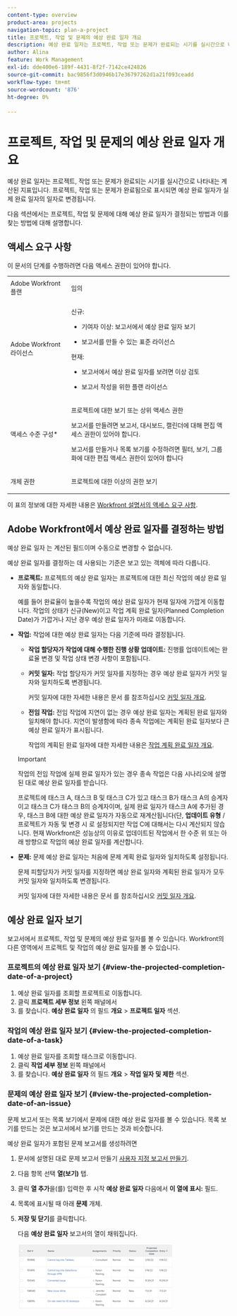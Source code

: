 ```yaml
---
content-type: overview
product-area: projects
navigation-topic: plan-a-project
title: 프로젝트, 작업 및 문제의 예상 완료 일자 개요
description: 예상 완료 일자는 프로젝트, 작업 또는 문제가 완료되는 시기를 실시간으로 나타내는 계산된 지표입니다. 프로젝트, 작업 또는 문제가 완료됨으로 표시되면 예상 완료 일자가 실제 완료 일자의 일자로 변경됩니다.
author: Alina
feature: Work Management
exl-id: dde400e6-189f-4431-8f2f-7142ce424826
source-git-commit: bac9856f3d0946b17e36797262d1a21f093ceadd
workflow-type: tm+mt
source-wordcount: '876'
ht-degree: 0%

---
```


# 프로젝트, 작업 및 문제의 예상 완료 일자 개요

예상 완료 일자는 프로젝트, 작업 또는 문제가 완료되는 시기를 실시간으로 나타내는 계산된 지표입니다. 프로젝트, 작업 또는 문제가 완료됨으로 표시되면 예상 완료 일자가 실제 완료 일자의 일자로 변경됩니다.

다음 섹션에서는 프로젝트, 작업 및 문제에 대해 예상 완료 일자가 결정되는 방법과 이를 찾는 방법에 대해 설명합니다.

## 액세스 요구 사항

이 문서의 단계를 수행하려면 다음 액세스 권한이 있어야 합니다.


<table style="table-layout:auto"> 
 <col> 
 <col> 
 <tbody> 
  <tr> 
   <td role="rowheader">Adobe Workfront 플랜</td> 
   <td> <p>임의</p> </td> 
  </tr> 
  <tr> 
   <td role="rowheader">Adobe Workfront 라이선스</td> 
   <td> 
   <p>신규: 
   <ul><li><p>기여자 이상: 보고서에서 예상 완료 일자 보기</p></li> <li><p>보고서를 만들 수 있는 표준 라이선스</p></li> </ul>

<p>현재: 
   <ul><li><p>보고서에서 예상 완료 일자를 보려면 이상 검토</p></li> 
   <li><p>보고서 작성을 위한 플랜 라이선스</p> </li></ul>
      </td> 
  </tr> 
  <tr> 
   <td role="rowheader">액세스 수준 구성*</td> 
   <td> <p>프로젝트에 대한 보기 또는 상위 액세스 권한</p> <p>보고서를 만들려면 보고서, 대시보드, 캘린더에 대해 편집 액세스 권한이 있어야 합니다.</p> <p>보고서를 만들거나 목록 보기를 수정하려면 필터, 보기, 그룹화에 대한 편집 액세스 권한이 있어야 합니다</p>  </td> 
  </tr> 
  <tr> 
   <td role="rowheader">개체 권한</td> 
   <td> <p>프로젝트에 대한 이상의 권한 보기</p> </td> 
  </tr> 
 </tbody> 
</table>

이 표의 정보에 대한 자세한 내용은 [Workfront 설명서의 액세스 요구 사항](/help/quicksilver/administration-and-setup/add-users/access-levels-and-object-permissions/access-level-requirements-in-documentation.md).

## Adobe Workfront에서 예상 완료 일자를 결정하는 방법

예상 완료 일자 는 계산된 필드이며 수동으로 변경할 수 없습니다.

예상 완료 일자를 결정하는 데 사용되는 기준은 보고 있는 객체에 따라 다릅니다.

* **프로젝트:** 프로젝트의 예상 완료 일자는 프로젝트에 대한 최신 작업의 예상 완료 일자와 동일합니다.

  예를 들어 완료율이 높을수록 작업의 예상 완료 일자가 현재 일자에 가깝게 이동합니다. 작업의 상태가 신규(New)이고 작업 계획 완료 일자(Planned Completion Date)가 가깝거나 지난 경우 예상 완료 일자가 미래로 이동합니다.

* **작업:** 작업에 대한 예상 완료 일자는 다음 기준에 따라 결정됩니다.

   * **작업 할당자가 작업에 대해 수행한 진행 상황 업데이트:** 진행률 업데이트에는 완료율 변경 및 작업 상태 변경 사항이 포함됩니다.
   * **커밋 일자:** 작업 할당자가 커밋 일자를 지정하는 경우 예상 완료 일자가 커밋 일자와 일치하도록 변경됩니다.

     커밋 일자에 대한 자세한 내용은 문서 를 참조하십시오 [커밋 일자 개요](../../../manage-work/projects/updating-work-in-a-project/overview-of-commit-dates.md).

   * **전임 작업:** 전임 작업에 지연이 없는 경우 예상 완료 일자는 계획된 완료 일자와 일치해야 합니다. 지연이 발생함에 따라 종속 작업에는 계획된 완료 일자보다 큰 예상 완료 일자가 표시됩니다.

     작업의 계획된 완료 일자에 대한 자세한 내용은 [작업 계획 완료 일자 개요](../../../manage-work/tasks/task-information/task-planned-completion-date.md).

  >[!IMPORTANT]
  >
  >작업의 전임 작업에 실제 완료 일자가 있는 경우 종속 작업은 다음 시나리오에 설명된 대로 예상 완료 일자를 받습니다.
  >
  >
  >프로젝트에 태스크 A, 태스크 B 및 태스크 C가 있고 태스크 B가 태스크 A의 승계자이고 태스크 C가 태스크 B의 승계자이며, 실제 완료 일자가 태스크 A에 추가된 경우, 태스크 B에 대한 예상 완료 일자가 자동으로 재계산됩니다(단, **업데이트 유형** / 프로젝트가 자동 및 변경 시 로 설정되지만 작업 C에 대해서는 다시 계산되지 않습니다. 현재 Workfront은 성능상의 이유로 업데이트된 작업에서 한 수준 위 또는 아래 방향으로 작업의 예상 완료 일자를 계산합니다. 

* **문제:** 문제 예상 완료 일자는 처음에 문제 계획 완료 일자와 일치하도록 설정됩니다.

  문제 피할당자가 커밋 일자를 지정하면 예상 완료 일자와 계획된 완료 일자가 모두 커밋 일자와 일치하도록 변경됩니다.

  커밋 일자에 대한 자세한 내용은 문서 를 참조하십시오 [커밋 일자 개요](../../../manage-work/projects/updating-work-in-a-project/overview-of-commit-dates.md).

## 예상 완료 일자 보기

보고서에서 프로젝트, 작업 및 문제의 예상 완료 일자를 볼 수 있습니다. Workfront의 다른 영역에서 프로젝트 및 작업의 예상 완료 일자를 볼 수 있습니다.

### 프로젝트의 예상 완료 일자 보기 {#view-the-projected-completion-date-of-a-project}

1. 예상 완료 일자를 조회할 프로젝트로 이동합니다.
1. 클릭 **프로젝트 세부 정보** 왼쪽 패널에서
1. 를 찾습니다. **예상 완료 일자** 의 필드 **개요** > **프로젝트 일자** 섹션.

### 작업의 예상 완료 일자 보기 {#view-the-projected-completion-date-of-a-task}

1. 예상 완료 일자를 조회할 태스크로 이동합니다.
1. 클릭 **작업 세부 정보** 왼쪽 패널에서
1. 를 찾습니다. **예상 완료 일자** 의 필드 **개요** > **작업 일자 및 제한** 섹션.

### 문제의 예상 완료 일자 보기 {#view-the-projected-completion-date-of-an-issue}

문제 보고서 또는 목록 보기에서 문제에 대한 예상 완료 일자를 볼 수 있습니다. 목록 보기를 만드는 것은 보고서에서 보기를 만드는 것과 비슷합니다.

예상 완료 일자가 포함된 문제 보고서를 생성하려면

1. 문서에 설명된 대로 문제 보고서 만들기 [사용자 지정 보고서 만들기](../../../reports-and-dashboards/reports/creating-and-managing-reports/create-custom-report.md).
1. 다음 항목 선택 **열(보기)** 탭.
1. 클릭 **열 추가**&#x200B;을(를) 입력한 후 시작 **예상 완료 일자** 다음에서 **이 열에 표시:** 필드.

1. 목록에 표시될 때 아래 **문제** 개체. 
1. **저장 및 닫기**&#x200B;를 클릭합니다.

   다음 **예상 완료 일자** 보고서의 열이 채워집니다. 

   ![](assets/issue-projected-completion-date-in-view-nwe-350x148.png)
